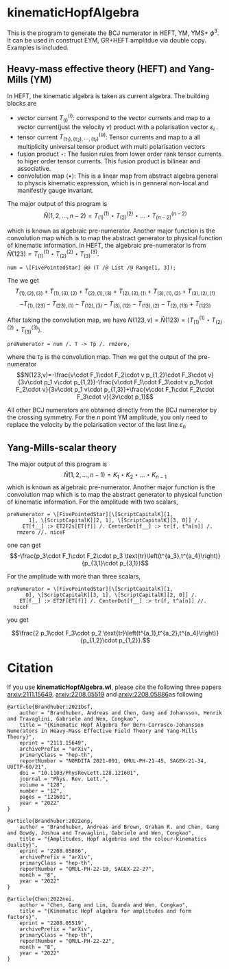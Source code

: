 # kinematicHopfAlgebra
This is the program to generate the BCJ numerator in HEFT, YM, YMS+ $\phi^3$. It can be used in construct EYM, GR+HEFT amplitdue via double copy. 
Examples is included.


## Heavy-mass effective theory (HEFT) and Yang-Mills (YM)
In HEFT, the kinematic algebra is taken as current algebra. The building blocks are 
  * vector current $T^{(i)}_{(i)}$: correspond to the vector currents and map to a vector current(just the velocity $v$) product with a polarisation vector $\varepsilon_i$ .
  * tensor current $T^{(\alpha)}_{(\tau_1),(\tau_2),\cdots, (\tau_r)}$: Tensor currents and map to a all multiplicity  universal tensor product with multi polarisation vectors
  * fusion product $\star$: The fusion rules from lower order rank tensor currents to higer order tensor currents. This fusion product is bilinear and associative.
  * convolution map $\langle \bullet \rangle$: This is a linear map from abstract algebra general to physcis kinematic expression, which is in genneral non-local and manifestly gauge invariant. 
      
The major output of this program is 
$$\widehat N(1,2,\ldots, n{-}2)={T_{(1)}^{(1)}}\star T_{(2)}^{(2)}\star \ldots \star T_{(n{-}2)}^{(n{-}2)}$$

which is known as algebraic pre-numerator. Another major function is the convolution map which is to map the abstract generator to physical function of kinematic information. 
In HEFT, the algebraic pre-numerator is from $\widehat N(123)= T_{(1)}^{(1)} \star  T_{(2)}^{(2)} \star  T_{(3)}^{(3)}$. 
```
num = \[FivePointedStar] @@ (T /@ List /@ Range[1, 3]);
```
The we get
$$T_{\text{(1)},\text{(2)},\text{(3)}}+T_{\text{(1)},\text{(3)},\text{(2)}}+T_{\text{(2)},\text{(1)},\text{(3)}}+T_{\text{(2)},\text{(3)},\text{(1)}}+T_{\text{(3)},\text{(1)},\text{(2)}}+T_{\text{(3)},\text{(2)},\text{(1)}}$$
$$-T_{\text{(1)},\text{(23)}}-T_{\text{(23)},\text{(1)}}-T_{\text{(12)},\text{(3)}}-T_{\text{(3)},\text{(12)}}-T_{\text{(13)},\text{(2)}}-T_{\text{(2)},\text{(13)}}+T_{\text{(123)}}$$

After taking the convolution map, we have 
$N(123,v)=\widehat N(123)= \langle T_{(1)}^{(1)} \star  T_{(2)}^{(2)} \star  T_{(3)}^{(3)}\rangle$. 
```
preNumerator = num /. T -> Tp /. rmzero,
```
where the ```Tp``` is the convolution map. 
Then we get the output of the pre-numerator 
$$N(123,v)=-\frac{v\cdot F_1\cdot F_2\cdot v p_{1,2}\cdot F_3\cdot v}{3v\cdot p_1 v\cdot p_{1,2}}-\frac{v\cdot F_1\cdot F_3\cdot v p_1\cdot F_2\cdot v}{3v\cdot p_1 v\cdot p_{1,3}}+\frac{v\cdot F_1\cdot F_2\cdot F_3\cdot v}{3v\cdot p_1}$$

All other BCJ numerators are obtained directly from the BCJ numerator by the crossing symmetry. For the $n$ point YM amplitude,  you only need to replace the velocity by the polarisation vector of the last line $\varepsilon_n$

## Yang-Mills-scalar theory
The major output of this program is 
$$\widehat N(1,2,\ldots, n{-}1)= K_1 \star  K_2 \star  \ldots \star K_{n{-}1}$$
which is known as algebraic pre-numerator. Another major function is the convolution map which is to map the abstract generator to physical function of kinematic information. 
For the amplitude with two scalars, 
```
preNumerator = \[FivePointedStar][\[ScriptCapitalK][1, 
       1], \[ScriptCapitalK][2, 1], \[ScriptCapitalK][3, 0]] /. 
     ET[f__] :> ET2F2s[ET[f]] /. CenterDot[f__] :> tr[f, t^a[n]] /. 
   rmzero //. niceF
```
one can get 
$$-\frac{p_3\cdot F_1\cdot F_2\cdot p_3 \text{tr}\left(t^{a_3},t^{a_4}\right)}{p_{3,1}\cdot p_{3,1}}$$

For the amplitude with more than three scalars, 
```
preNumerator = \[FivePointedStar][\[ScriptCapitalK][1, 
      0], \[ScriptCapitalK][3, 1], \[ScriptCapitalK][2, 0]] /. 
    ET[f__] :> ET2F[ET[f]] /. CenterDot[f__] :> tr[f, t^a[n]] //. 
  niceF
```
you get 

$$\frac{2 p_1\cdot F_3\cdot p_2 \text{tr}\left(t^{a_1},t^{a_2},t^{a_4}\right)}{p_{1,2}\cdot p_{1,2}}.$$



# Citation 
If you use **kinematicHopfAlgebra.wl**, please cite the following three papers [arxiv:2111.15649](https://arxiv.org/abs/2111.15649),  [arxiv:2208.05519](https://arxiv.org/abs/2208.05519) and [arxiv:2208.05886](https://arxiv.org/abs/2208.05886)as following

```
@article{Brandhuber:2021bsf,
    author = "Brandhuber, Andreas and Chen, Gang and Johansson, Henrik and Travaglini, Gabriele and Wen, Congkao",
    title = "{Kinematic Hopf Algebra for Bern-Carrasco-Johansson Numerators in Heavy-Mass Effective Field Theory and Yang-Mills Theory}",
    eprint = "2111.15649",
    archivePrefix = "arXiv",
    primaryClass = "hep-th",
    reportNumber = "NORDITA 2021-091, QMUL-PH-21-45, SAGEX-21-34, UUITP-60/21",
    doi = "10.1103/PhysRevLett.128.121601",
    journal = "Phys. Rev. Lett.",
    volume = "128",
    number = "12",
    pages = "121601",
    year = "2022"
}
```
```
@article{Brandhuber:2022enp,
    author = "Brandhuber, Andreas and Brown, Graham R. and Chen, Gang and Gowdy, Joshua and Travaglini, Gabriele and Wen, Congkao",
    title = "{Amplitudes, Hopf algebras and the colour-kinematics duality}",
    eprint = "2208.05886",
    archivePrefix = "arXiv",
    primaryClass = "hep-th",
    reportNumber = "QMUL-PH-22-18, SAGEX-22-27",
    month = "8",
    year = "2022"
}
```
```
@article{Chen:2022nei,
    author = "Chen, Gang and Lin, Guanda and Wen, Congkao",
    title = "{Kinematic Hopf algebra for amplitudes and form factors}",
    eprint = "2208.05519",
    archivePrefix = "arXiv",
    primaryClass = "hep-th",
    reportNumber = "QMUL-PH-22-22",
    month = "8",
    year = "2022"
}
```

